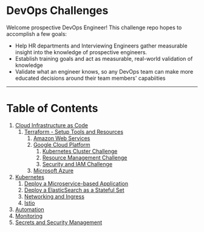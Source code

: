 # DevOps Challenges

Welcome prospective DevOps Engineer! This challenge repo hopes to accomplish a few goals: 
- Help HR departments and Interviewing Engineers gather measurable insight into the knowledge of prospective engineers.
- Establish training goals and act as measurable, real-world validation of knowledge
- Validate what an engineer knows, so any DevOps team can make more educated decisions around their team members' capabiities
___

# Table of Contents

1. [Cloud Infrastructure as Code](./cloud_infrastructure_as_code/README.md)
    1. [Terraform - Setup Tools and Resources](./cloud_infrastructure_as_code/terraform/README.md)
        1. [Amazon Web Services](./cloud_infrastructure_as_code/terraform/aws/README.md)
        1. [Google Cloud Platform](./cloud_infrastructure_as_code/terraform/google_cloud/README.md)
            1. [Kubernetes Cluster Challenge](./cloud_infrastructure_as_code/terraform/google_cloud/kubernetes_cluster_challenge/README.md)
            1. [Resource Management Challenge](./cloud_infrastructure_as_code/terraform/google_cloud/resource_management_challenge/README.md)
            1. [Security and IAM Challenge](./cloud_infrastructure_as_code/terraform/google_cloud/security_and_iam_challenge/README.md)
        1. [Microsoft Azure](./cloud_infrastructure_as_code/terraform/azure/README.md)
1. [Kubernetes](./kubernetes/README.md)
    1. [Deploy a Microservice-based Application](./kubernetes/microservice_deployment/README.md)
    1. [Deploy a ElasticSearch as a Stateful Set](./kubernetes/stateful_sets/README.md)
    1. [Networking and Ingress](./kubenetes/networking_and_ingress/README.md)
    1. [Istio](./kubernetes/istio/README.md)
1. [Automation](./automation/README.md)
1. [Monitoring](.monitoring/README.md)
1. [Secrets and Security Management](./secrets_and_security_management/README.md)
